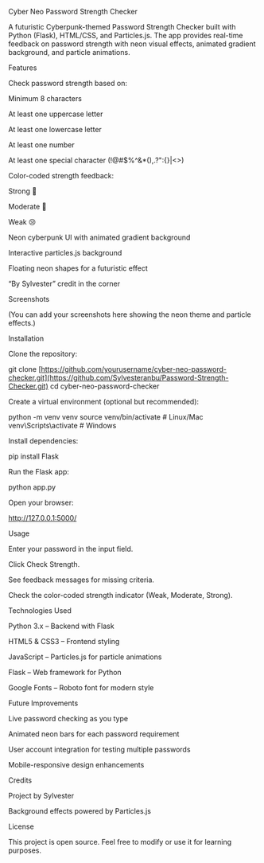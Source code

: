 Cyber Neo Password Strength Checker

A futuristic Cyberpunk-themed Password Strength Checker built with Python (Flask), HTML/CSS, and Particles.js.
The app provides real-time feedback on password strength with neon visual effects, animated gradient background, and particle animations.

Features

Check password strength based on:

Minimum 8 characters

At least one uppercase letter

At least one lowercase letter

At least one number

At least one special character (!@#$%^&*(),.?":{}|<>)

Color-coded strength feedback:

Strong 💪

Moderate 🙂

Weak 😢

Neon cyberpunk UI with animated gradient background

Interactive particles.js background

Floating neon shapes for a futuristic effect

“By Sylvester” credit in the corner

Screenshots

(You can add your screenshots here showing the neon theme and particle effects.)

Installation

Clone the repository:

git clone [https://github.com/yourusername/cyber-neo-password-checker.git](https://github.com/Sylvesteranbu/Password-Strength-Checker.git)
cd cyber-neo-password-checker


Create a virtual environment (optional but recommended):

python -m venv venv
source venv/bin/activate   # Linux/Mac
venv\Scripts\activate      # Windows


Install dependencies:

pip install Flask


Run the Flask app:

python app.py


Open your browser:

http://127.0.0.1:5000/

Usage

Enter your password in the input field.

Click Check Strength.

See feedback messages for missing criteria.

Check the color-coded strength indicator (Weak, Moderate, Strong).

Technologies Used

Python 3.x – Backend with Flask

HTML5 & CSS3 – Frontend styling

JavaScript – Particles.js for particle animations

Flask – Web framework for Python

Google Fonts – Roboto font for modern style

Future Improvements

Live password checking as you type

Animated neon bars for each password requirement

User account integration for testing multiple passwords

Mobile-responsive design enhancements

Credits

Project by Sylvester

Background effects powered by Particles.js

License

This project is open source. Feel free to modify or use it for learning purposes.
